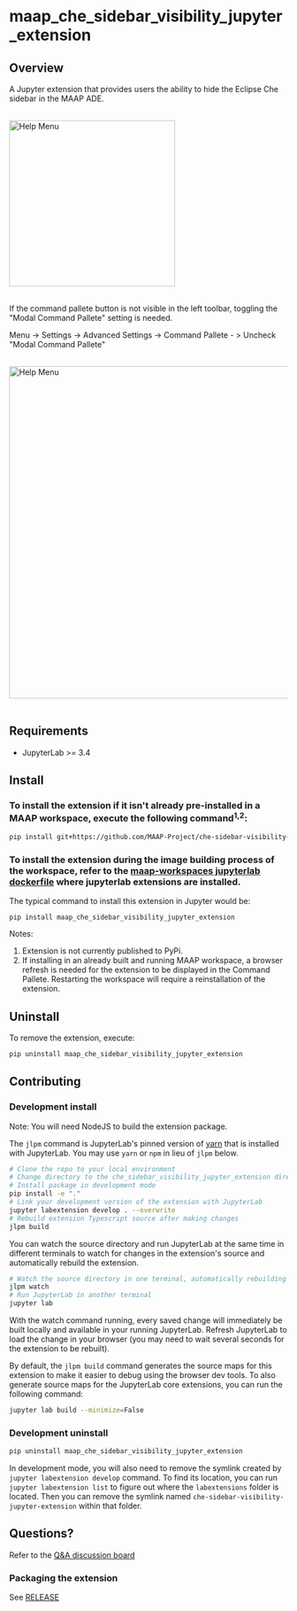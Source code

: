 # maap_che_sidebar_visibility_jupyter_extension

## Overview

A Jupyter extension that provides users the ability to hide the Eclipse Che sidebar in the MAAP ADE.

<br>
<img title="Extension Menu" alt="Help Menu" src="./docs/img/extension-ui.png" width="300">
<br>
<br>

If the command pallete button is not visible in the left toolbar, toggling the "Modal Command Pallete" setting is needed. 

Menu -> Settings -> Advanced Settings -> Command Pallete - > Uncheck "Modal Command Pallete"

<br>
<img title="Advanced Settings - Command Pallete" alt="Help Menu" src="./docs/img/command-pallete.png" width="600">
<br>
<br>

## Requirements

* JupyterLab >= 3.4

## Install

### To install the extension if it isn't already pre-installed in a MAAP workspace, execute the following command<sup>1,2</sup>:


```bash
pip install git+https://github.com/MAAP-Project/che-sidebar-visibility-jupyter-extension.git@develop#egg-info=che-sidebar-visibility-jupyter-extension
```

### To install the extension during the image building process of the workspace, refer to the [maap-workspaces jupyterlab dockerfile](https://github.com/MAAP-Project/maap-workspaces/blob/main/jupyterlab3/docker/Dockerfile) where jupyterlab extensions are installed.

The typical command to install this extension in Jupyter would be:

```
pip install maap_che_sidebar_visibility_jupyter_extension
```

Notes:

1. Extension is not currently published to PyPi.
2. If installing in an already built and running MAAP workspace, a browser refresh is needed for the extension to be displayed in the Command Pallete. Restarting the workspace will require a reinstallation of the extension.


## Uninstall

To remove the extension, execute:

```bash
pip uninstall maap_che_sidebar_visibility_jupyter_extension
```

## Contributing

### Development install

Note: You will need NodeJS to build the extension package.

The `jlpm` command is JupyterLab's pinned version of
[yarn](https://yarnpkg.com/) that is installed with JupyterLab. You may use
`yarn` or `npm` in lieu of `jlpm` below.

```bash
# Clone the repo to your local environment
# Change directory to the che_sidebar_visibility_jupyter_extension directory
# Install package in development mode
pip install -e "."
# Link your development version of the extension with JupyterLab
jupyter labextension develop . --overwrite
# Rebuild extension Typescript source after making changes
jlpm build
```

You can watch the source directory and run JupyterLab at the same time in different terminals to watch for changes in the extension's source and automatically rebuild the extension.

```bash
# Watch the source directory in one terminal, automatically rebuilding when needed
jlpm watch
# Run JupyterLab in another terminal
jupyter lab
```

With the watch command running, every saved change will immediately be built locally and available in your running JupyterLab. Refresh JupyterLab to load the change in your browser (you may need to wait several seconds for the extension to be rebuilt).

By default, the `jlpm build` command generates the source maps for this extension to make it easier to debug using the browser dev tools. To also generate source maps for the JupyterLab core extensions, you can run the following command:

```bash
jupyter lab build --minimize=False
```

### Development uninstall

```bash
pip uninstall maap_che_sidebar_visibility_jupyter_extension
```

In development mode, you will also need to remove the symlink created by `jupyter labextension develop`
command. To find its location, you can run `jupyter labextension list` to figure out where the `labextensions`
folder is located. Then you can remove the symlink named `che-sidebar-visibility-jupyter-extension` within that folder.

## Questions?
Refer to the [Q&A discussion board](https://github.com/MAAP-Project/che-sidebar-visibility-jupyter-extension/discussions/categories/q-a)

### Packaging the extension

See [RELEASE](RELEASE.md)
